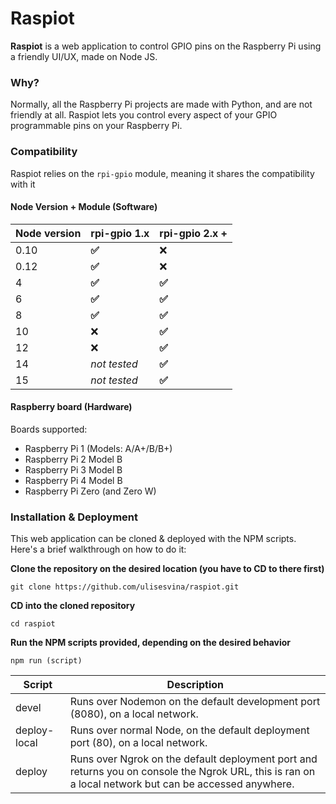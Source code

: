 # Raspiot

**Raspiot** is a web application to control GPIO pins on the Raspberry Pi using a friendly UI/UX, made on Node JS.



### Why?

Normally, all the Raspberry Pi projects are made with Python, and are not friendly at all. Raspiot lets you control every aspect of your GPIO programmable pins on your Raspberry Pi.



### Compatibility

Raspiot relies on the `rpi-gpio` module, meaning it shares the compatibility with it

#### Node Version + Module (Software)

| Node version | rpi-gpio 1.x | rpi-gpio 2.x + |
| ------------ | ------------ | -------------- |
| 0.10         | **✅**        | ❌              |
| 0.12         | **✅**        | ❌              |
| 4            | **✅**        | **✅**          |
| 6            | **✅**        | **✅**          |
| 8            | **✅**        | **✅**          |
| 10           | ❌            | **✅**          |
| 12           | ❌            | **✅**          |
| 14           | *not tested* | **✅**          |
| 15           | *not tested* | **✅**          |

#### Raspberry board (Hardware)

Boards supported:

- Raspberry Pi 1 (Models: A/A+/B/B+)
- Raspberry Pi 2 Model B
- Raspberry Pi 3 Model B
- Raspberry Pi 4 Model B
- Raspberry Pi Zero (and Zero W)



### Installation & Deployment

This web application can be cloned & deployed with the NPM scripts. Here's a brief walkthrough on how to do it:

**Clone the repository on the desired location (you have to CD to there first)**

`git clone https://github.com/ulisesvina/raspiot.git`

**CD into the cloned repository**

`cd raspiot`

**Run the NPM scripts provided, depending on the desired behavior**

`npm run (script)`

| Script       | Description                                                  |
| ------------ | ------------------------------------------------------------ |
| devel        | Runs over Nodemon on the default development port (8080), on a local network. |
| deploy-local | Runs over normal Node, on the default deployment port (80), on a local network. |
| deploy       | Runs over Ngrok on the default deployment port and returns you on console the Ngrok URL, this is ran on a local network but can be accessed anywhere. |